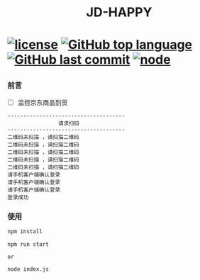 <h1 align="center">JD-HAPPY<h1>

[![license](https://img.shields.io/github/license/mashape/apistatus.svg)](https://github.com/shaodahong/jd-happy)
[![GitHub top language](https://img.shields.io/github/languages/top/badges/shields.svg)](https://github.com/shaodahong/jd-happy)
[![GitHub last commit](https://img.shields.io/github/last-commit/google/skia.svg)](https://github.com/shaodahong/jd-happy)
[![node](https://img.shields.io/node/v/passport.svg)](https://github.com/shaodahong/jd-happy)

### 前言

- [ ] 监控京东商品到货

```
-------------------------------------
                请求扫码
-------------------------------------
二维码未扫描 ，请扫描二维码
二维码未扫描 ，请扫描二维码
二维码未扫描 ，请扫描二维码
二维码未扫描 ，请扫描二维码
二维码未扫描 ，请扫描二维码
请手机客户端确认登录
请手机客户端确认登录
请手机客户端确认登录
登录成功
```

### 使用

```bash
npm install
```

```
npm run start

or

node index.js
```
